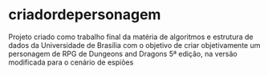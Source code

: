 # criadordepersonagem

Projeto criado como trabalho final da matéria de algoritmos e estrutura de dados da Universidade de Brasília com o objetivo de criar objetivamente um personagem de RPG de Dungeons and Dragons 5ª edição, na versão modificada para o cenário de espiões
